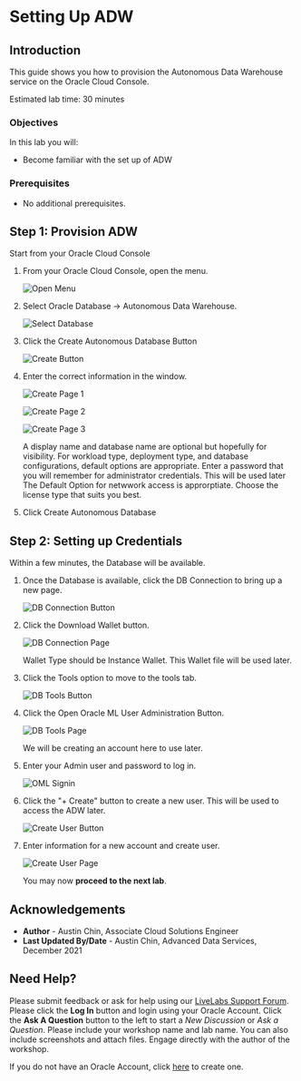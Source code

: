 # Setting Up ADW

## Introduction

This guide shows you how to provision the Autonomous Data Warehouse service on the Oracle Cloud Console.

Estimated lab time: 30 minutes

### Objectives

In this lab you will:
* Become familiar with the set up of ADW

### Prerequisites

*  No additional prerequisites.


## **Step 1:** Provision ADW

Start from your Oracle Cloud Console

1. From your Oracle Cloud Console, open the menu.

    ![Open Menu](./images/openmenu.png)

2. Select Oracle Database -> Autonomous Data Warehouse.

    ![Select Database](./images/selectdatabase.png)

3. Click the Create Autonomous Database Button

    ![Create Button](./images/createdbbutton.png)

4. Enter the correct information in the window.

    ![Create Page 1](./images/createdbpage1.png)

    ![Create Page 2](./images/createdbpage2.png)

    ![Create Page 3](./images/createdbpage3.png)

    A display name and database name are optional but hopefully for visibility.
    For workload type, deployment type, and database configurations, default options are appropriate.
    Enter a password that you will remember for administrator credentials. This will be used later
    The Default Option for netwwork access is approrptiate.
    Choose the license type that suits you best.

5. Click Create Autonomous Database


## **Step 2:** Setting up Credentials

Within a few minutes, the Database will be available.

1. Once the Database is available, click the DB Connection to bring up a new page.

    ![DB Connection Button](./images/dbconnectionbutton.png)

2. Click the Download Wallet button.

    ![DB Connection Page](./images/dbconnectionpage.png)

    Wallet Type should be Instance Wallet.
    This Wallet file will be used later.

3. Click the Tools option to move to the tools tab.

    ![DB Tools Button](./images/dbtoolsbutton.png)

4. Click the Open Oracle ML User Administration Button.

    ![DB Tools Page](./images/dbtoolspage.png)

    We will be creating an account here to use later.

5. Enter your Admin user and password to log in.

    ![OML Signin](./images/omlsignin.png)

6. Click the "+ Create" button to create a new user. This will be used to access the ADW later.

    ![Create User Button](./images/createuserbutton.png)

7. Enter information for a new account and create user.

    ![Create User Page](./images/createuserpage.png)

    You may now **proceed to the next lab**.

## Acknowledgements
* **Author** - Austin Chin, Associate Cloud Solutions Engineer
* **Last Updated By/Date** - Austin Chin, Advanced Data Services, December 2021

## Need Help?
Please submit feedback or ask for help using our [LiveLabs Support Forum](https://community.oracle.com/tech/developers/categories/livelabsdiscussions). Please click the **Log In** button and login using your Oracle Account. Click the **Ask A Question** button to the left to start a *New Discussion* or *Ask a Question*.  Please include your workshop name and lab name.  You can also include screenshots and attach files.  Engage directly with the author of the workshop.

If you do not have an Oracle Account, click [here](https://profile.oracle.com/myprofile/account/create-account.jspx) to create one.
